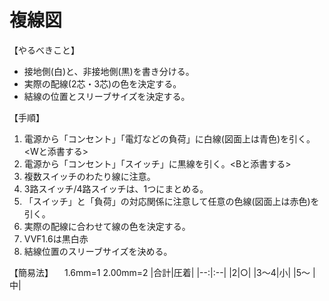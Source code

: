 # 複線図

【やるべきこと】
- 接地側(白)と、非接地側(黒)を書き分ける。
- 実際の配線(2芯・3芯)の色を決定する。
- 結線の位置とスリーブサイズを決定する。

【手順】
1. 電源から「コンセント」「電灯などの負荷」に白線(図面上は青色)を引く。<Wと添書する>
2. 電源から「コンセント」「スイッチ」に黒線を引く。<Bと添書する>
 21. 複数スイッチのわたり線に注意。
 22. 3路スイッチ/4路スイッチは、1つにまとめる。
3. 「スイッチ」と「負荷」の対応関係に注意して任意の色線(図面上は赤色)を引く。
 31. 実際の配線に合わせて線の色を決定する。
 32. VVF1.6は黒白赤
4. 結線位置のスリーブサイズを決める。

【簡易法】
　1.6mm=1 2.00mm=2
|合計|圧着|
|--:|:--|
|2|○|
|3～4|小|
|5～ |中|


